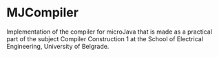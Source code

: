 # MJCompiler
Implementation of the compiler for microJava that is made as a practical part of the subject Compiler Construction 1 at the School of Electrical Engineering, University of Belgrade.
